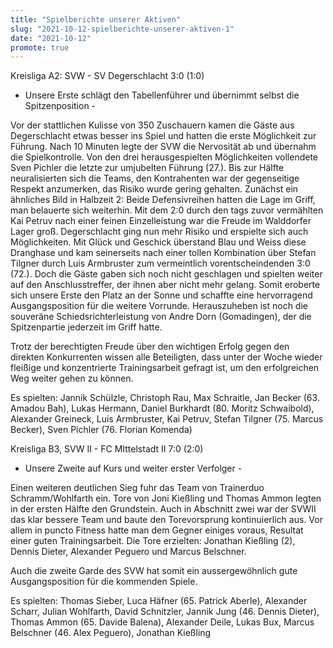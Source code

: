 ```yaml
---
title: "Spielberichte unserer Aktiven"
slug: "2021-10-12-spielberichte-unserer-aktiven-1"
date: "2021-10-12"
promote: true
---
```

Kreisliga A2: SVW - SV Degerschlacht 3:0 (1:0)


- Unsere Erste schlägt den Tabellenführer und übernimmt selbst die Spitzenposition -


Vor der stattlichen Kulisse von 350 Zuschauern kamen die Gäste aus Degerschlacht etwas besser ins Spiel und hatten die erste Möglichkeit zur Führung. Nach 10 Minuten legte der SVW die Nervosität ab und übernahm die Spielkontrolle. Von den drei herausgespielten Möglichkeiten vollendete Sven Pichler die letzte zur umjubelten Führung (27.). Bis zur Hälfte neuralisierten sich die Teams, den Kontrahenten war der gegenseitige Respekt anzumerken, das Risiko wurde gering gehalten. Zunächst ein ähnliches Bild in Halbzeit 2: Beide Defensivreihen hatten die Lage im Griff, man belauerte sich weiterhin. Mit dem 2:0 durch den tags zuvor vermählten Kai Petruv nach einer feinen Einzelleistung war die Freude im Walddorfer Lager groß. Degerschlacht ging nun mehr Risiko und erspielte sich auch Möglichkeiten. Mit Glück und Geschick überstand Blau und Weiss diese Dranghase und kam seinerseits nach einer tollen Kombination über Stefan Tilgner durch Luis Armbruster zum vermeintlich vorentscheindenden 3:0 (72.). Doch die Gäste gaben sich noch nicht geschlagen und spielten weiter auf den Anschlusstreffer, der ihnen aber nicht mehr gelang. Somit eroberte sich unsere Erste den Platz an der Sonne und schaffte eine hervorragend Ausgangsposition für die weitere Vorrunde. Herauszuheben ist noch die souveräne Schiedsrichterleistung von Andre Dorn (Gomadingen), der die Spitzenpartie jederzeit im Griff hatte.


Trotz der berechtigten Freude über den wichtigen Erfolg gegen den direkten Konkurrenten wissen alle Beteiligten, dass unter der Woche wieder fleißige und konzentrierte Trainingsarbeit gefragt ist, um den erfolgreichen Weg weiter gehen zu können.


Es spielten: Jannik Schülzle, Christoph Rau, Max Schraitle, Jan Becker (63. Amadou Bah), Lukas Hermann, Daniel Burkhardt (80. Moritz Schwaibold), Alexander Greineck, Luis Armbruster, Kai Petruv, Stefan Tilgner (75. Marcus Becker), Sven Pichler (76. Florian Komenda)



Kreisliga B3, SVW II - FC MIttelstadt II 7:0 (2:0)


- Unsere Zweite auf Kurs und weiter erster Verfolger -


Einen weiteren deutlichen Sieg fuhr das Team von Trainerduo Schramm/Wohlfarth ein. Tore von Joni Kießling und Thomas Ammon legten in der ersten Hälfte den Grundstein. Auch in Abschnitt zwei war der SVWII das klar bessere Team und baute den Torevorsprung kontinuierlich aus. Vor allem in puncto Fitness hatte man dem Gegner einiges voraus, Resultat einer guten Trainingsarbeit. Die Tore erzielten: Jonathan Kießling (2), Dennis Dieter, Alexander Peguero und Marcus Belschner.


Auch die zweite Garde des SVW hat somit ein aussergewöhnlich gute Ausgangsposition für die kommenden Spiele.


Es spielten: Thomas Sieber, Luca Häfner (65. Patrick Aberle), Alexander Scharr, Julian Wohlfarth, David Schnitzler, Jannik Jung (46. Dennis Dieter), Thomas Ammon (65. Davide Balena), Alexander Deile, Lukas Bux, Marcus Belschner (46. Alex Peguero), Jonathan Kießling
